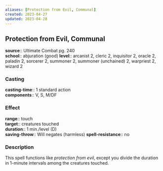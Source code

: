 ```yaml
---
aliases: [Protection from Evil, Communal]
created: 2023-04-27
updated: 2023-04-28
---
```


## Protection from Evil, Communal

**source**:: Ultimate Combat pg. 240  
**school**:: abjuration (good)
**level**:: arcanist 2, cleric 2, inquisitor 2, oracle 2, paladin 2, sorcerer 2, summoner 2, summoner (unchained) 2, warpriest 2, wizard 2

### Casting

**casting-time**:: 1 standard action  
**components**:: V, S, M/DF

### Effect

**range**:: touch  
**target**:: creatures touched  
**duration**:: 1 min./level (D)  
**saving-throw**:: Will negates (harmless)
**spell-resistance**:: no

### Description

This spell functions like *protection from evil*, except you divide the duration in 1-minute intervals among the creatures touched.
